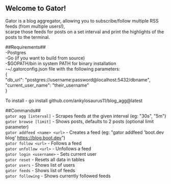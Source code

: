 ## Welcome to Gator! ##  
Gator is a blog aggregator, allowing you to subscribe/follow multiple RSS feeds (from multiple users!),   
scarpe those feeds for posts on a set interval and print the highlights of the posts to the terminal.  


##Requirements##  
-Postgres  
-Go (if you want to build from source)  
-$GOPATH/bin in system PATH for binary installation  
-~/.gatorconfig.json file with the following parameters:  
{  
  "db_url": "postgres://username:password@localhost:5432/dbname",  
  "current_user_name": "their_username"  
}  


To install - go install github.com/ankylosaurus11/blog_agg@latest


##Commands##  
`gator agg [interval]` - Scrapes feeds at the given interval (eg: "30s", "5m")  
`gator browse [limit]` - Shows posts, defaults to 2 posts (optional limit parameter)  
`gator addfeed <name> <url>` - Creates a feed (eg: "gator addfeed 'boot.dev blog' https://blog.boot.dev")  
`gator follow <url>` - Follows a feed  
`gator unfollow <url>` - Unfollows a feed  
`gator login <username>` - Sets current user  
`gator reset` - Resets all data in tables  
`gator users` - Shows list of users  
`gator feeds` - Shows list of feeds  
`gator following` - Shows currently followed feeds
